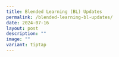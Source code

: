 ```yaml
---
title: Blended Learning (BL) Updates
permalink: /blended-learning-bl-updates/
date: 2024-07-16
layout: post
description: ""
image: ""
variant: tiptap
---
```

